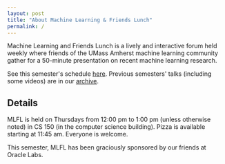 ```yaml
---
layout: post
title: "About Machine Learning & Friends Lunch"
permalink: /
---
```


Machine Learning and Friends Lunch is a lively and interactive forum held weekly where friends of the UMass Amherst machine learning community gather for a 50-minute presentation on recent machine learning research.

See this semester's schedule [here](). Previous semesters' talks (including some videos) are in our [archive]().


## Details
MLFL is held on Thursdays from 12:00 pm to 1:00 pm (unless otherwise noted) in CS 150 (in the computer science building). Pizza is available starting at 11:45 am. Everyone is welcome.

This semester, MLFL has been graciously sponsored by our friends at Oracle Labs. 
